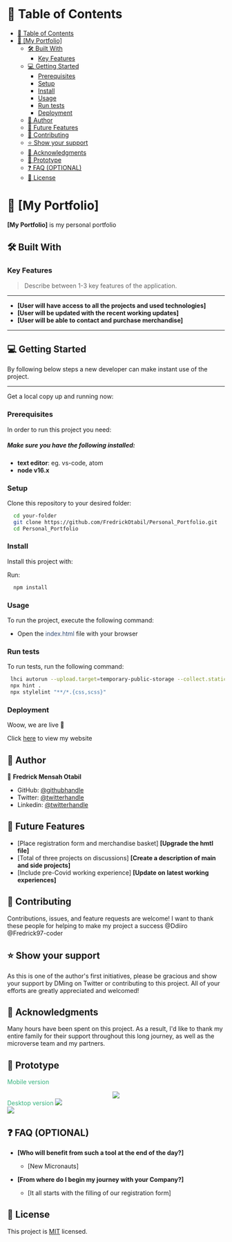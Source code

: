 # 📗 Table of Contents

- [📗 Table of Contents](#-table-of-contents)
- [📖 \[My Portfolio\] ](#-my-portfolio-)
  - [🛠 Built With ](#-built-with-)
    - [Key Features ](#key-features-)
  - [💻 Getting Started ](#-getting-started-)
    - [Prerequisites](#prerequisites)
    - [Setup](#setup)
    - [Install](#install)
    - [Usage](#usage)
    - [Run tests](#run-tests)
    - [Deployment](#deployment)
  - [👥 Author ](#-author-)
  - [🔭 Future Features ](#-future-features-)
  - [🤝 Contributing ](#-contributing-)
  - [⭐️ Show your support ](#️-show-your-support-)
  - [🙏 Acknowledgments ](#-acknowledgments-)
  - [🙏 Prototype ](#-prototype-)
  - [❓ FAQ (OPTIONAL) ](#-faq-optional-)
  - [📝 License ](#-license-)

# 📖 [My Portfolio] <a name="about-project"></a>

**[My Portfolio]** is my personal portfolio

## 🛠 Built With <a name="built-with"></a>

### Key Features <a name="key-features"></a>

> Describe between 1-3 key features of the application.

---

- **[User will have access to all the projects and used technologies]**
- **[User will be updated with the recent working updates]**
- **[User will be able to contact and purchase merchandise]**

---

## 💻 Getting Started <a name="getting-started"></a>

By following below steps a new developer can make instant use of the project.

---

Get a local copy up and running now:

### Prerequisites

In order to run this project you need:

<h5>Make sure you have the following installed:</h5>

- <strong>text editor</strong>: eg. vs-code, atom
- <strong>node v16.x</strong>

### Setup

Clone this repository to your desired folder:

```sh
  cd your-folder
  git clone https://github.com/FredrickOtabil/Personal_Portfolio.git
  cd Personal_Portfolio
```

### Install

Install this project with:

Run:

```sh
  npm install
```

### Usage

To run the project, execute the following command:

- <div><p>Open the <span style="color: #002053; font-weight: 300">index.html</span> file with your browser</p></div>

### Run tests

To run tests, run the following command:

```sh
 lhci autorun --upload.target=temporary-public-storage --collect.staticDistDir=.
 npx hint .
 npx stylelint "**/*.{css,scss}"
```

### Deployment

Woow, we are live 🚀

<p>Click <a href="https://fredrickotabil.github.io/Personal_Portfolio/" target="_blank">here</a> to view my website</p>

## 👥 Author <a name="authors"></a>

👤 **Fredrick Mensah Otabil**

- GitHub: [@githubhandle](https://github.com/FredrickOtabil)
- Twitter: [@twitterhandle](https://twitter.com/ClarkCoder)
- Linkedin: [@twitterhandle](https://linkedin.com/in/fredrick-otabil-6106371aa/)

## 🔭 Future Features <a name="future-features"></a>

- [Place registration form and merchandise basket] **[Upgrade the hmtl file]**
- [Total of three projects on discussions] **[Create a description of main and side projects]**
- [Include pre-Covid working experience] **[Update on latest working experiences]**

## 🤝 Contributing <a name="contributing"></a>

Contributions, issues, and feature requests are welcome!
I want to thank these people for helping to make my project a success
@Ddiiro
@Fredrick97-coder

## ⭐️ Show your support <a name="support"></a>

As this is one of the author's first initiatives, please be gracious and show your support by DMing on Twitter or contributing to this project. All of your efforts are greatly appreciated and welcomed!

## 🙏 Acknowledgments <a name="acknowledgements"></a>

Many hours have been spent on this project. As a result, I'd like to thank my entire family for their support throughout this long journey, as well as the microverse team and my partners.

## 🙏 Prototype <a name="prototype"></a>

<span style="text-align: center; margin-bottom: 20px; color:#36b37e">Mobile version</span>

<div style="width: 100%; display: flex; justify-content: center">
<img src="https://lh4.googleusercontent.com/t9F7LHY7EhXCyStRe36MstcO92i4kyLDQKhQzy5A7fKLYawM1hWcJ_XgbHumwiAtBEo=w2400" style="object-fit: cover"/>
</div>

<section>
<span style="text-align: center; margin-bottom: 20px; color: #36b37e">Desktop version</span>
<img src="https://lh5.googleusercontent.com/89a5HWnfA5UV-07w9rTBzbHhcttc1tNu9wv7W2OVN6vLyCCkMbc-dRxenPyWiGJvP9I=w2400"/>
</section>

<img src="https://lh6.googleusercontent.com/7jSuAHhkcvSSXVCz83QEcZX7-atQrTGylExJ1eYuJ3Z3GvaJS4AtrMXBstk1hRBO0DQ=w2400"/>

## ❓ FAQ (OPTIONAL) <a name="faq"></a>

- **[Who will benefit from such a tool at the end of the day?]**

  - [New Micronauts]

- **[From where do I begin my journey with your Company?]**

  - [It all starts with the filling of our registration form]

## 📝 License <a name="license"></a>

This project is [MIT](./LICENSE) licensed.
